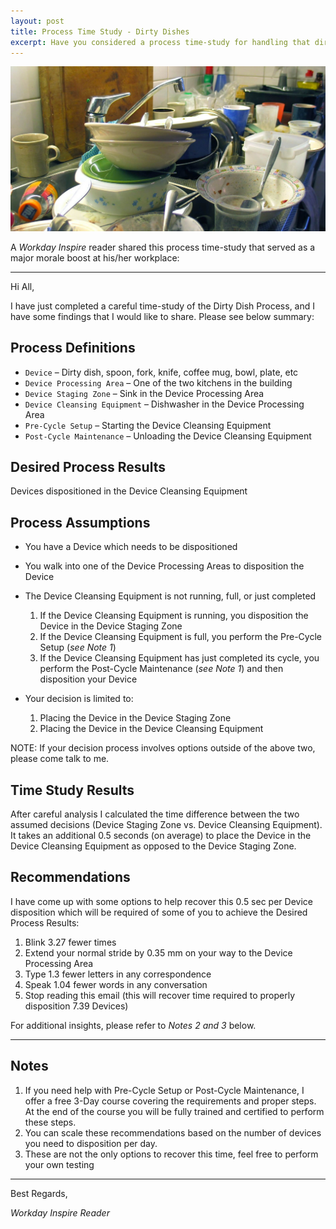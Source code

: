 ```yaml
---
layout: post
title: Process Time Study - Dirty Dishes
excerpt: Have you considered a process time-study for handling that dirty dish problem in the break room?
---
```

![dirty dishes](media/the-dishes.1880x984.jpg "dirty dishes")

A *Workday Inspire* reader shared this process time-study that served as a major morale boost at his/her workplace:

----

Hi All,

I have just completed a careful time-study of the Dirty Dish Process, and I have some findings that I would like to share. Please see below summary:

## Process Definitions

- `Device` – Dirty dish, spoon, fork, knife, coffee mug, bowl, plate, etc
- `Device Processing Area` – One of the two kitchens in the building
- `Device Staging Zone` – Sink in the Device Processing Area
- `Device Cleansing Equipment` – Dishwasher in the Device Processing Area
- `Pre-Cycle Setup` – Starting the Device Cleansing Equipment
- `Post-Cycle Maintenance` – Unloading the Device Cleansing Equipment

## Desired Process Results

Devices dispositioned in the Device Cleansing Equipment
 
## Process Assumptions

- You have a Device which needs to be dispositioned
- You walk into one of the Device Processing Areas to disposition the Device
- The Device Cleansing Equipment is not running, full, or just completed

    1. If the Device Cleansing Equipment is running, you disposition the Device in the Device Staging Zone
    2. If the Device Cleansing Equipment is full, you perform the Pre-Cycle Setup (*see Note 1*)
    3. If the Device Cleansing Equipment has just completed its cycle, you perform the Post-Cycle Maintenance (*see Note 1*) and then disposition your Device

- Your decision is limited to:

    1. Placing the Device in the Device Staging Zone
    2. Placing the Device in the Device Cleansing Equipment

NOTE: If your decision process involves options outside of the above two, please come talk to me.

## Time Study Results

After careful analysis I calculated the time difference between the two assumed decisions (Device Staging Zone vs. Device Cleansing Equipment). It takes an additional 0.5 seconds (on average) to place the Device in the Device Cleansing Equipment as opposed to the Device Staging Zone.

## Recommendations

I have come up with some options to help recover this 0.5 sec per Device disposition which will be required of some of you to achieve the Desired Process Results:

1. Blink 3.27 fewer times
2. Extend your normal stride by 0.35 mm on your way to the Device Processing Area
3. Type 1.3 fewer letters in any correspondence
4. Speak 1.04 fewer words in any conversation
5. Stop reading this email (this will recover time required to properly disposition 7.39 Devices)

For additional insights, please refer to *Notes 2 and 3* below.

----

## Notes

1. If you need help with Pre-Cycle Setup or Post-Cycle Maintenance, I offer a free 3-Day course covering the requirements and proper steps. At the end of the course you will be fully trained and certified to perform these steps.
2. You can scale these recommendations based on the number of devices you need to disposition per day.
3. These are not the only options to recover this time, feel free to perform your own testing

----

Best Regards,

*Workday Inspire Reader*
